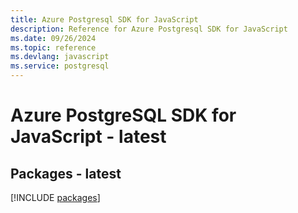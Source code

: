 ```yaml
---
title: Azure Postgresql SDK for JavaScript
description: Reference for Azure Postgresql SDK for JavaScript
ms.date: 09/26/2024
ms.topic: reference
ms.devlang: javascript
ms.service: postgresql
---
```

# Azure PostgreSQL SDK for JavaScript - latest
## Packages - latest
[!INCLUDE [packages](postgresql-index.md)]